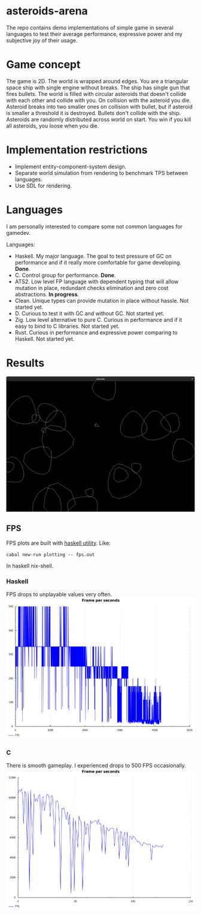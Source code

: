 # asteroids-arena

The repo contains demo implementations of simple game in several languages to test their average performance, expressive power and my subjective
joy of their usage.

# Game concept

The game is 2D. The world is wrapped around edges. You are a triangular space ship with single engine without breaks. The ship has single gun that fires bullets.
The world is filled with circular asteroids that doesn't collide with each other and collide with you. On collision with the asteroid
you die. Asteroid breaks into two smaller ones on collision with bullet, but if asteroid is smaller a threshold it is destroyed. Bullets
don't collide with the ship. Asteroids are randomly distributed across world on start. You win if you kill all asteroids, you loose when
you die.

# Implementation restrictions

* Implement entity-component-system design.
* Separate world simulation from rendering to benchmark TPS between languages.
* Use SDL for rendering.

# Languages

I am personally interested to compare some not common languages for gamedev.

Languages:
- Haskell. My major language. The goal to test pressure of GC on performance and if it really more comfortable for game developing. **Done**.
- C. Control group for performance. **Done**.
- ATS2. Low level FP language with dependent typing that will allow mutation in place, redundant checks elimination and zero cost abstractions. **In progress**.
- Clean. Unique types can provide mutation in place without hassle. Not started yet.
- D. Curious to test it with GC and without GC. Not started yet.
- Zig. Low level alternative to pure C. Curious in performance and if it easy to bind to C libraries. Not started yet.
- Rust. Curious in performance and expressive power comparing to Haskell. Not started yet.

# Results

![Gameplay](./screenshots/c_001.png)

## FPS

FPS plots are built with [haskell utility](./haskell/plotting). Like:
```
cabal new-run plotting -- fps.out
```
In haskell nix-shell.

### Haskell
FPS drops to unplayable values very often.
![Haskell FPS](./haskell/fps.png)

### C
There is smooth gameplay. I experienced drops to 500 FPS occasionally.
![C FPS](./c/asteroids/fps.png)
